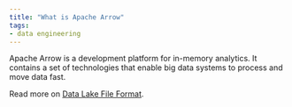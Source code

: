 ```yaml
---
title: "What is Apache Arrow"
tags:
- data engineering
---
```

Apache Arrow is a development platform for in-memory analytics. It contains a set of technologies that enable big data systems to process and move data fast.

Read more on [Data Lake File Format](term/Data%20Lake%20File%20Format.md).